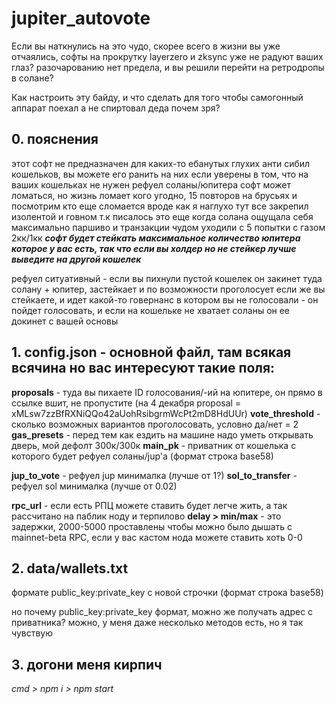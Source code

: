 # jupiter_autovote
Если вы наткнулись на это чудо, скорее всего в жизни вы уже отчаялись, софты на прокрутку layerzero и zksync уже не радуют ваших глаз?
разочарованию нет предела, и вы решили перейти на ретродропы в солане?

Как настроить эту байду, и что сделать для того чтобы самогонный аппарат поехал а не спиртовал деда почем зря?

## 0. пояснения
этот софт не предназначен для каких-то ебанутых глухих анти сибил кошельков, вы можете его ранить на них если уверены в том, что на ваших кошельках не нужен рефуел соланы/юпитера
софт может ломаться, но жизнь ломает кого угодно, 15 повторов на брусьях и посмотрим кто еще сломается
вроде как я наглухо тут все закрепил изолентой и говном т.к писалось это еще когда солана ощущала себя максимально паршиво и транзакции чудом уходили с 5 попытки с газом 2кк/1кк
***софт будет стейкать максимальное количество юпитера которое у вас есть, так что если вы холдер но не стейкер лучше выведите на другой кошелек***

рефуел ситуативный - если вы пихнули пустой кошелек он закинет туда солану + юпитер, застейкает и по возможности проголосует
если же вы стейкаете, и идет какой-то говернанс в котором вы не голосовали - он пойдет голосовать, и если на кошельке не хватает соланы он ее докинет с вашей основы

## 1. config.json - основной файл, там всякая всячина но вас интересуют такие поля:
**proposals** - туда вы пихаете ID голосования/-ий на юпитере, он прямо в ссылке вшит, не пропустите (на 4 декабря proposal = xMLsw7zzBfRXNiQQo42aUohRsibgrmWcPt2mD8HdUUr)
**vote_threshold** - сколько возможных вариантов проголосовать, условно да/нет = 2
**gas_presets** - перед тем как ездить на машине надо уметь открывать дверь, мой дефолт 300к/300к
**main_pk** - приватник от кошелька с которого будет рефуел соланы/jup'a (формат строка base58)

**jup_to_vote** - рефуел jup минималка (лучше от 1?)
**sol_to_transfer** - рефуел sol минималка (лучше от 0.02)

**rpc_url** - если есть РПЦ можете ставить будет легче жить, а так рассчитано на паблик ноду и терпилово
**delay > min/max** - это задержки, 2000-5000 проставлены чтобы можно было дышать с mainnet-beta RPC, если у вас кастом нода можете ставить хоть 0-0

## 2. data/wallets.txt
формате public_key:private_key с новой строчки (формат строка base58)

но почему public_key:private_key формат, можно же получать адрес с приватника?
можно, у меня даже несколько методов есть, но я так чувствую

## 3. догони меня кирпич
*cmd > npm i > npm start*